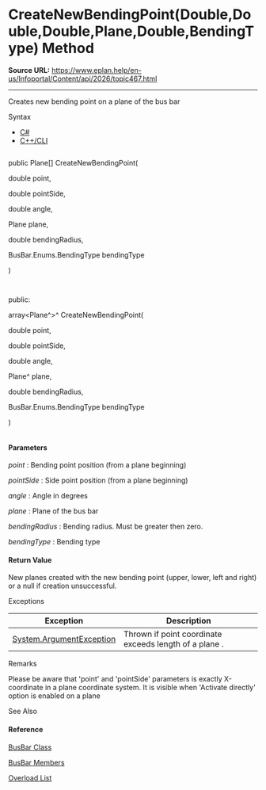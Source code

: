 # CreateNewBendingPoint(Double,Double,Double,Plane,Double,BendingType) Method

**Source URL:** https://www.eplan.help/en-us/Infoportal/Content/api/2026/topic467.html

---

Creates new bending point on a plane of the bus bar

Syntax

- [C#](#i-syntax-CS)
- [C++/CLI](#i-syntax-CPP2005)

```
```
public Plane[] CreateNewBendingPoint( 
   double point,
   double pointSide,
   double angle,
   Plane plane,
   double bendingRadius,
   BusBar.Enums.BendingType bendingType
)
```
```

```
```
public:
array<Plane^>^ CreateNewBendingPoint( 
   double point,
   double pointSide,
   double angle,
   Plane^ plane,
   double bendingRadius,
   BusBar.Enums.BendingType bendingType
)
```
```

#### Parameters

*point*
:   Bending point position (from a plane beginning)

*pointSide*
:   Side point position (from a plane beginning)

*angle*
:   Angle in degrees

*plane*
:   Plane of the bus bar

*bendingRadius*
:   Bending radius. Must be greater then zero.

*bendingType*
:   Bending type

#### Return Value

New planes created with the new bending point (upper, lower, left and right) or a null if creation unsuccessful.

Exceptions

| Exception | Description |
| --- | --- |
| [System.ArgumentException](#) | Thrown if point coordinate exceeds length of a plane . |

Remarks

Please be aware that 'point' and 'pointSide' parameters is exactly X-coordinate in a plane coordinate system. It is visible when 'Activate directly' option is enabled on a plane



See Also

#### Reference

[BusBar Class](Eplan.EplApi.DataModelu~Eplan.EplApi.DataModel.E3D.BusBar.html)
  
[BusBar Members](Eplan.EplApi.DataModelu~Eplan.EplApi.DataModel.E3D.BusBar_members.html)
  
[Overload List](Eplan.EplApi.DataModelu~Eplan.EplApi.DataModel.E3D.BusBar~CreateNewBendingPoint.html)